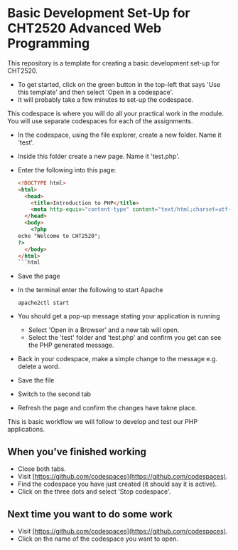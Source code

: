 # Basic Development Set-Up for CHT2520 Advanced Web Programming

This repository is a template for creating a basic development set-up for CHT2520.

- To get started, click on the green button in the top-left that says 'Use this template' and then select 'Open in a codespace'.
- It will probably take a few minutes to set-up the codespace.

This codespace is where you will do all your practical work in the module. You will use separate codespaces for each of the assignments.

- In the codespace, using the file explorer, create a new folder. Name it 'test'.
- Inside this folder create a new page. Name it 'test.php'.
- Enter the following into this page:
  ````html
  <!DOCTYPE html>
  <html>
    <head>
      <title>Introduction to PHP</title>
      <meta http-equiv="content-type" content="text/html;charset=utf-8" />
    </head>
    <body>
      <?php
  echo "Welcome to CHT2520";
  ?>
    </body>
  </html>
  ```html
  ````
- Save the page
- In the terminal enter the following to start Apache
  ```
  apache2ctl start
  ```
- You should get a pop-up message stating your application is running

  - Select 'Open in a Browser' and a new tab will open.
  - Select the 'test' folder and 'test.php' and confirm you get can see the PHP generated message.

- Back in your codespace, make a simple change to the message e.g. delete a word.
- Save the file
- Switch to the second tab
- Refresh the page and confirm the changes have takne place.

This is basic workflow we will follow to develop and test our PHP applications.

## When you've finished working

- Close both tabs.
- Visit [https://github.com/codespaces](https://github.com/codespaces).
- Find the codespace you have just created (it should say it is active).
- Click on the three dots and select 'Stop codespace'.

## Next time you want to do some work

- Visit [https://github.com/codespaces](https://github.com/codespaces).
- Click on the name of the codespace you want to open.
